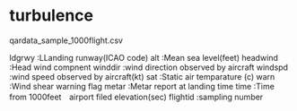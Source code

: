 # turbulence

qardata_sample_1000flight.csv

ldgrwy    :LLanding runway(ICAO code)
alt        :Mean sea level(feet)
headwind    :Head wind compnent
winddir    :wind direction observed by aircraft
windspd    :wind speed observed by aircraft(kt)
sat        :Static air temparature (c)
warn       :Wind shear warning flag
metar      :Metar report at landing time
time        :Time from 1000feet　airport filed elevation(sec)
flightid    :sampling number

